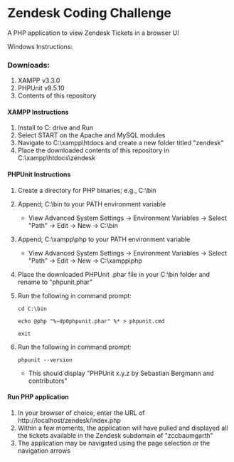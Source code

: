 # Zendesk Coding Challenge #
A PHP application to view Zendesk Tickets in a browser UI

Windows Instructions:
### Downloads: ###
1. XAMPP v3.3.0
2. PHPUnit v9.5.10
3. Contents of this repository

#### XAMPP Instructions ####
1. Install to C: drive and Run
2. Select START on the Apache and MySQL modules
3. Navigate to C:\xampp\htdocs and create a new folder titled "zendesk"
4. Place the downloaded contents of this repository in C:\xampp\htdocs\zendesk

#### PHPUnit Instructions ####
1. Create a directory for PHP binaries; e.g., C:\bin
2. Append; C:\bin to your PATH environment variable 
   - View Advanced System Settings -> Environment Variables -> Select "Path" -> Edit -> New -> C:\bin
3. Append; C:\xampp\php to your PATH environment variable
   - View Advanced System Settings -> Environment Variables -> Select "Path" -> Edit -> New -> C:\xampp\php
4. Place the downloaded PHPUnit .phar file in your C:\bin folder and rename to "phpunit.phar"
5. Run the following in command prompt: 
   
   `cd C:\bin`
   
   `echo @php "%~dp0phpunit.phar" %* > phpunit.cmd`
   
   `exit`
6. Run the following in command prompt:
   
   `phpunit --version`
   - This should display "PHPUnit x.y.z by Sebastian Bergmann and contributors"

#### Run PHP application ####
1. In your browser of choice, enter the URL of http://localhost/zendesk/index.php
2. Within a few moments, the application will have pulled and displayed all the tickets available in the Zendesk subdomain of "zccbaumgarth"
3. The application may be navigated using the page selection or the navigation arrows

